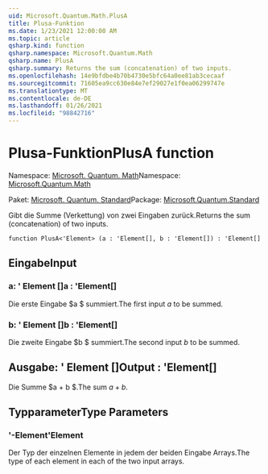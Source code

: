 ```yaml
---
uid: Microsoft.Quantum.Math.PlusA
title: Plusa-Funktion
ms.date: 1/23/2021 12:00:00 AM
ms.topic: article
qsharp.kind: function
qsharp.namespace: Microsoft.Quantum.Math
qsharp.name: PlusA
qsharp.summary: Returns the sum (concatenation) of two inputs.
ms.openlocfilehash: 14e9bfdbe4b70b4730e5bfc64a0ee81ab3cecaaf
ms.sourcegitcommit: 71605ea9cc630e84e7ef29027e1f0ea06299747e
ms.translationtype: MT
ms.contentlocale: de-DE
ms.lasthandoff: 01/26/2021
ms.locfileid: "98842716"
---
```

# <a name="plusa-function"></a><span data-ttu-id="26296-102">Plusa-Funktion</span><span class="sxs-lookup"><span data-stu-id="26296-102">PlusA function</span></span>

<span data-ttu-id="26296-103">Namespace: [Microsoft. Quantum. Math](xref:Microsoft.Quantum.Math)</span><span class="sxs-lookup"><span data-stu-id="26296-103">Namespace: [Microsoft.Quantum.Math](xref:Microsoft.Quantum.Math)</span></span>

<span data-ttu-id="26296-104">Paket: [Microsoft. Quantum. Standard](https://nuget.org/packages/Microsoft.Quantum.Standard)</span><span class="sxs-lookup"><span data-stu-id="26296-104">Package: [Microsoft.Quantum.Standard](https://nuget.org/packages/Microsoft.Quantum.Standard)</span></span>


<span data-ttu-id="26296-105">Gibt die Summe (Verkettung) von zwei Eingaben zurück.</span><span class="sxs-lookup"><span data-stu-id="26296-105">Returns the sum (concatenation) of two inputs.</span></span>

```qsharp
function PlusA<'Element> (a : 'Element[], b : 'Element[]) : 'Element[]
```


## <a name="input"></a><span data-ttu-id="26296-106">Eingabe</span><span class="sxs-lookup"><span data-stu-id="26296-106">Input</span></span>

### <a name="a--element"></a><span data-ttu-id="26296-107">a: ' Element []</span><span class="sxs-lookup"><span data-stu-id="26296-107">a : 'Element[]</span></span>

<span data-ttu-id="26296-108">Die erste Eingabe $a $ summiert.</span><span class="sxs-lookup"><span data-stu-id="26296-108">The first input $a$ to be summed.</span></span>


### <a name="b--element"></a><span data-ttu-id="26296-109">b: ' Element []</span><span class="sxs-lookup"><span data-stu-id="26296-109">b : 'Element[]</span></span>

<span data-ttu-id="26296-110">Die zweite Eingabe $b $ summiert.</span><span class="sxs-lookup"><span data-stu-id="26296-110">The second input $b$ to be summed.</span></span>



## <a name="output--element"></a><span data-ttu-id="26296-111">Ausgabe: ' Element []</span><span class="sxs-lookup"><span data-stu-id="26296-111">Output : 'Element[]</span></span>

<span data-ttu-id="26296-112">Die Summe $a + b $.</span><span class="sxs-lookup"><span data-stu-id="26296-112">The sum $a + b$.</span></span>

## <a name="type-parameters"></a><span data-ttu-id="26296-113">Typparameter</span><span class="sxs-lookup"><span data-stu-id="26296-113">Type Parameters</span></span>

### <a name="element"></a><span data-ttu-id="26296-114">'-Element</span><span class="sxs-lookup"><span data-stu-id="26296-114">'Element</span></span>

<span data-ttu-id="26296-115">Der Typ der einzelnen Elemente in jedem der beiden Eingabe Arrays.</span><span class="sxs-lookup"><span data-stu-id="26296-115">The type of each element in each of the two input arrays.</span></span>